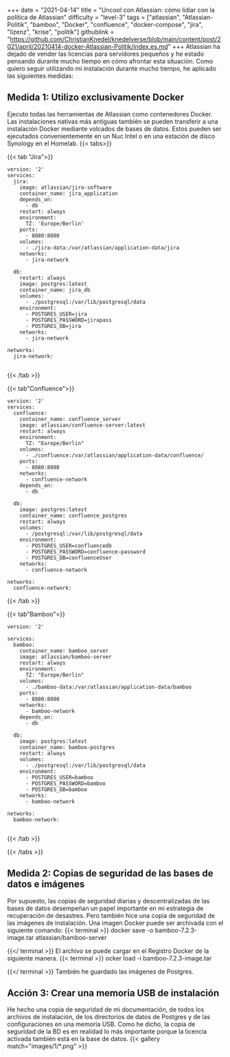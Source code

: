 +++
date = "2021-04-14"
title = "Uncool con Atlassian: cómo lidiar con la política de Atlassian"
difficulty = "level-3"
tags = ["atlassian", "Atlassian-Politik", "bamboo", "Docker", "confluence", "docker-compose", "jira", "lizenz", "krise", "politik"]
githublink = "https://github.com/ChristianKnedel/knedelverse/blob/main/content/post/2021/april/20210414-docker-Atlassian-Politik/index.es.md"
+++
Atlassian ha dejado de vender las licencias para servidores pequeños y he estado pensando durante mucho tiempo en cómo afrontar esta situación. Como quiero seguir utilizando mi instalación durante mucho tiempo, he aplicado las siguientes medidas:
## Medida 1: Utilizo exclusivamente Docker
Ejecuto todas las herramientas de Atlassian como contenedores Docker. Las instalaciones nativas más antiguas también se pueden transferir a una instalación Docker mediante volcados de bases de datos. Estos pueden ser ejecutados convenientemente en un Nuc Intel o en una estación de disco Synology en el Homelab.
{{< tabs>}}


{{< tab "Jira">}}


```
version: '2'
services:
  jira:
    image: atlassian/jira-software
    container_name: jira_application
    depends_on:
      - db
    restart: always
    environment:
      TZ: 'Europe/Berlin'
    ports:
      - 8080:8080
    volumes:
      - ./jira-data:/var/atlassian/application-data/jira
    networks:
      - jira-network
      
  db:
    restart: always
    image: postgres:latest
    container_name: jira_db
    volumes:
      - ./postgresql:/var/lib/postgresql/data
    environment:
      - POSTGRES_USER=jira
      - POSTGRES_PASSWORD=jirapass
      - POSTGRES_DB=jira
    networks:
      - jira-network

networks:
  jira-network:


```

{{< /tab >}}


{{< tab"Confluence">}}


```
version: '2'
services:
  confluence:
    container_name: confluence_server
    image: atlassian/confluence-server:latest
    restart: always
    environment:
      TZ: "Europe/Berlin"
    volumes:
      - ./confluence:/var/atlassian/application-data/confluence/
    ports:
      - 8080:8080
    networks:
      - confluence-network
    depends_on:
      - db

  db:
    image: postgres:latest
    container_name: confluence_postgres
    restart: always
    volumes:
      - /postgresql:/var/lib/postgresql/data
    environment:
      - POSTGRES_USER=confluencedb
      - POSTGRES_PASSWORD=confluence-password
      - POSTGRES_DB=confluenceUser
    networks:
      - confluence-network

networks:
  confluence-network:

```

{{< /tab >}}


{{< tab"Bamboo">}}


```
version: '2'

services:
  bamboo:
    container_name: bamboo_server
    image: atlassian/bamboo-server
    restart: always
    environment:
      TZ: "Europe/Berlin"
    volumes:
      - ./bamboo-data:/var/atlassian/application-data/bamboo
    ports:
      - 8080:8080
    networks:
      - bamboo-network
    depends_on:
      - db

  db:
    image: postgres:latest
    container_name: bamboo-postgres
    restart: always
    volumes:
      - ./postgresql:/var/lib/postgresql/data
    environment:
      - POSTGRES_USER=bamboo
      - POSTGRES_PASSWORD=bamboo
      - POSTGRES_DB=bamboo
    networks:
      - bamboo-network

networks:
  bamboo-network:


```

{{< /tab >}}


{{< /tabs >}}


## Medida 2: Copias de seguridad de las bases de datos e imágenes
Por supuesto, las copias de seguridad diarias y descentralizadas de las bases de datos desempeñan un papel importante en mi estrategia de recuperación de desastres. Pero también hice una copia de seguridad de las imágenes de instalación. Una imagen Docker puede ser archivada con el siguiente comando:
{{< terminal >}}
docker save -o bamboo-7.2.3-image.tar atlassian/bamboo-server

{{</ terminal >}}
El archivo se puede cargar en el Registro Docker de la siguiente manera.
{{< terminal >}}
ocker load -i bamboo-7.2.3-image.tar

{{</ terminal >}}
También he guardado las imágenes de Postgres.
## Acción 3: Crear una memoria USB de instalación
He hecho una copia de seguridad de mi documentación, de todos los archivos de instalación, de los directorios de datos de Postgres y de las configuraciones en una memoria USB. Como he dicho, la copia de seguridad de la BD es en realidad lo más importante porque la licencia activada también está en la base de datos.
{{< gallery match="images/1/*.png" >}}
